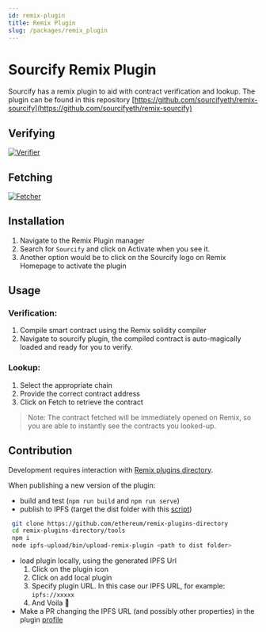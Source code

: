 ```yaml
---
id: remix-plugin
title: Remix Plugin
slug: /packages/remix_plugin
---
```


# Sourcify Remix Plugin

Sourcify has a remix plugin to aid with contract verification and lookup.
The plugin can be found in this repository [https://github.com/sourcifyeth/remix-sourcify](https://github.com/sourcifyeth/remix-sourcify)

## Verifying

[![Verifier](https://cdn.loom.com/sessions/thumbnails/b203977174b3444ea5b223ae45250580-with-play.gif)](https://www.loom.com/share/b203977174b3444ea5b223ae45250580 "Verifier")

## Fetching

[![Fetcher](https://cdn.loom.com/sessions/thumbnails/5b6cb81a9fae4dd1ad3cee6a1e658af1-with-play.gif)](https://www.loom.com/share/5b6cb81a9fae4dd1ad3cee6a1e658af1 "Fetcher")

## Installation

1. Navigate to the Remix Plugin manager
2. Search for `Sourcify` and click on Activate when you see it.
3. Another option would be to click on the Sourcify logo on Remix Homepage to activate the plugin

## Usage

### Verification:

1. Compile smart contract using the Remix solidity compiler
2. Navigate to sourcify plugin, the compiled contract is auto-magically loaded and ready for you to verify.

### Lookup:

1. Select the appropriate chain
2. Provide the correct contract address
3. Click on Fetch to retrieve the contract

> Note: The contract fetched will be immediately opened on Remix, so you are able to instantly see the contracts you looked-up.

## Contribution

Development requires interaction with [Remix plugins directory](https://github.com/ethereum/remix-plugins-directory).

When publishing a new version of the plugin:

- build and test (`npm run build` and `npm run serve`)
- publish to IPFS (target the dist folder with this [script](https://github.com/ethereum/remix-plugins-directory/blob/master/tools/ipfs-upload/bin/upload-remix-plugin))

```bash
 git clone https://github.com/ethereum/remix-plugins-directory
 cd remix-plugins-directory/tools
 npm i
 node ipfs-upload/bin/upload-remix-plugin <path to dist folder>
```

- load plugin locally, using the generated IPFS Url
  1. Click on the plugin icon
  2. Click on add local plugin
  3. Specify plugin URL. In this case our IPFS URL, for example: `ipfs://xxxxx`
  4. And Voila 🎉
- Make a PR changing the IPFS URL (and possibly other properties) in the plugin [profile](https://github.com/ethereum/remix-plugins-directory/blob/master/plugins/source-verifier/profile.json)
